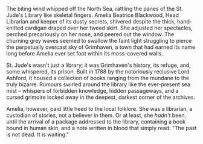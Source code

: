 The biting wind whipped off the North Sea, rattling the panes of the St. Jude's Library like skeletal fingers. Amelia Beatrice Blackwood, Head Librarian and keeper of its dusty secrets, shivered despite the thick, hand-knitted cardigan draped over her tweed skirt. She adjusted her spectacles, perched precariously on her nose, and peered out the window. The churning grey waves seemed to swallow the faint light struggling to pierce the perpetually overcast sky of Grimhaven, a town that had earned its name long before Amelia ever set foot within its moss-covered walls.

St. Jude's wasn't just a library; it was Grimhaven's history, its refuge, and, some whispered, its prison. Built in 1788 by the notoriously reclusive Lord Ashford, it housed a collection of books ranging from the mundane to the truly bizarre. Rumours swirled around the library like the ever-present sea mist – whispers of forbidden knowledge, hidden passageways, and a cursed grimoire locked away in the deepest, darkest corner of the archives.

Amelia, however, paid little heed to the local folklore. She was a librarian, a custodian of stories, not a believer in them. Or at least, she *hadn't* been, until the arrival of a package addressed to the library, containing a book bound in human skin, and a note written in blood that simply read: "The past is not dead. It is waiting."
